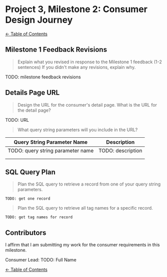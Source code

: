 # Project 3, Milestone 2: **Consumer** Design Journey

[← Table of Contents](../design-journey.md)


## Milestone 1 Feedback Revisions
> Explain what you revised in response to the Milestone 1 feedback (1-2 sentences)
> If you didn't make any revisions, explain why.

TODO: milestone feedback revisions


## Details Page URL
> Design the URL for the consumer's detail page.
> What is the URL for the detail page?

TODO: URL

> What query string parameters will you include in the URL?

| Query String Parameter Name       | Description       |
| --------------------------------- | ----------------- |
| TODO: query string parameter name | TODO: description |
|                                   |                   |
|                                   |                   |


## SQL Query Plan
> Plan the SQL query to retrieve a record from one of your query string parameters.

```
TODO: get one record
```

> Plan the SQL query to retrieve all tag names for a specific record.

```
TODO: get tag names for record
```


## Contributors

I affirm that I am submitting my work for the consumer requirements in this milestone.

Consumer Lead: TODO: Full Name


[← Table of Contents](../design-journey.md)

